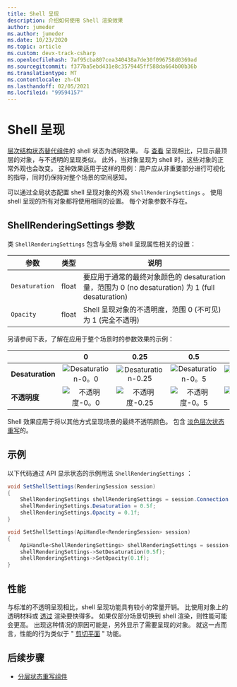 ```yaml
---
title: Shell 呈现
description: 介绍如何使用 Shell 渲染效果
author: jumeder
ms.author: jumeder
ms.date: 10/23/2020
ms.topic: article
ms.custom: devx-track-csharp
ms.openlocfilehash: 7af95cba807cea340438a7de30f096758d0369ad
ms.sourcegitcommit: f377ba5ebd431e8c3579445ff588da664b00b36b
ms.translationtype: MT
ms.contentlocale: zh-CN
ms.lasthandoff: 02/05/2021
ms.locfileid: "99594157"
---
```

# <a name="shell-rendering"></a>Shell 呈现

[层次结构状态替代组件](../../overview/features/override-hierarchical-state.md)的 shell 状态为透明效果。 与 [查看](../../overview/features/override-hierarchical-state.md) 呈现相比，只显示最顶层的对象，与不透明的呈现类似。 此外，当对象呈现为 shell 时，这些对象的正常外观也会改变。 这种效果适用于这样的用例：用户应从非重要部分进行可视化的指导，同时仍保持对整个场景的空间感知。

可以通过全局状态配置 shell 呈现对象的外观 `ShellRenderingSettings` 。 使用 shell 呈现的所有对象都将使用相同的设置。 每个对象参数不存在。

## <a name="shellrenderingsettings-parameters"></a>ShellRenderingSettings 参数

类 `ShellRenderingSettings` 包含与全局 shell 呈现属性相关的设置：

| 参数      | 类型    | 说明                                             |
|----------------|---------|---------------------------------------------------------|
| `Desaturation` | float   | 要应用于通常的最终对象颜色的 desaturation 量，范围为 0 (no desaturation) 为 1 (full desaturation)  |
| `Opacity`      | float   | Shell 呈现对象的不透明度，范围 0 (不可见) 为 1 (完全不透明)  |

另请参阅下表，了解在应用于整个场景时的参数效果的示例：

|                | 0 | 0.25 | 0.5 | 0.75 | 1.0 | 
|----------------|:-:|:----:|:---:|:----:|:---:|
| **Desaturation** | ![Desaturation-0。0](./media/shell-desaturation-00.png) | ![Desaturation-0.25](./media/shell-desaturation-025.png) | ![Desaturation-0。5](./media/shell-desaturation-05.png) | ![Desaturation-0.75](./media/shell-desaturation-075.png) | ![Desaturation-1。0](./media/shell-desaturation-10.png) |
| **不透明度**      | ![不透明度-0。0](./media/shell-opacity-00.png) | ![不透明度-0.25](./media/shell-opacity-025.png) | ![不透明度-0。5](./media/shell-opacity-05.png) | ![不透明度-0.75](./media/shell-opacity-075.png) | ![不透明度-1。0](./media/shell-opacity-10.png) |

Shell 效果应用于将以其他方式呈现场景的最终不透明颜色。 包含 [淡色层次状态重写](../../overview/features/override-hierarchical-state.md)的。

## <a name="example"></a>示例

以下代码通过 API 显示状态的示例用法 `ShellRenderingSettings` ：

```cs
void SetShellSettings(RenderingSession session)
{
    ShellRenderingSettings shellRenderingSettings = session.Connection.ShellRenderingSettings;
    shellRenderingSettings.Desaturation = 0.5f;
    shellRenderingSettings.Opacity = 0.1f;
}
```

```cpp
void SetShellSettings(ApiHandle<RenderingSession> session)
{
    ApiHandle<ShellRenderingSettings> shellRenderingSettings = session->Connection()->GetShellRenderingSettings();
    shellRenderingSettings->SetDesaturation(0.5f);
    shellRenderingSettings->SetOpacity(0.1f);
}
```

## <a name="performance"></a>性能

与标准的不透明呈现相比，shell 呈现功能具有较小的常量开销。 比使用对象上的透明材料或 [透过](../../overview/features/override-hierarchical-state.md) 渲染要快得多。 如果仅部分场景切换到 shell 渲染，则性能可能会更高。 出现这种情况的原因可能是，另外显示了需要呈现的对象。 就这一点而言，性能的行为类似于 " [剪切平面](../../overview/features/cut-planes.md) " 功能。

## <a name="next-steps"></a>后续步骤

* [分层状态重写组件](../../overview/features/override-hierarchical-state.md)